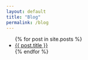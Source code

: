 ```yaml
---
layout: default
title: "Blog"
permalink: /blog
---
```


<ul>
   {% for post in site.posts %}
        <li>
            <a href="{{ post.url }}">{{ post.title }}</a>
        </li>
   {% endfor %}
</ul>